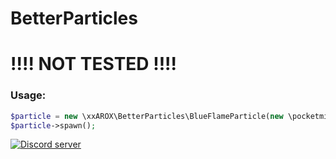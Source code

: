 # BetterParticles
# !!!! NOT TESTED !!!!
### Usage:
```php
$particle = new \xxAROX\BetterParticles\BlueFlameParticle(new \pocketmine\math\Vector3(128,12,128));
$particle->spawn();
```
<a href="https://stimomc.de/discord"><img src="https://discordapp.com/api/guilds/664707991974576137/embed.png" alt="Discord server"/></a>
